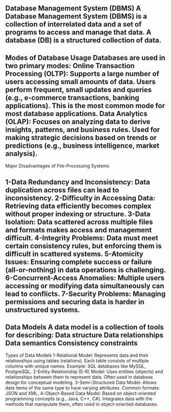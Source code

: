 Database Management System (DBMS)
A Database Management System (DBMS) is a collection of interrelated data and a set of programs to access and manage that data.
A database (DB) is a structured collection of data.
--------------------------------------------------------------------------------------------------------------------------------------------
Modes of Database Usage
Databases are used in two primary modes:
Online Transaction Processing (OLTP):
Supports a large number of users accessing small amounts of data.
Users perform frequent, small updates and queries (e.g., e-commerce transactions, banking applications).
This is the most common mode for most database applications.
Data Analytics (OLAP):
Focuses on analyzing data to derive insights, patterns, and business rules.
Used for making strategic decisions based on trends or predictions (e.g., business intelligence, market analysis).
------------------------------------------------------------------------------------------------------------------------------------------------------------
Major Disadvantages of File-Processing Systems

1-Data Redundancy and Inconsistency:
Data duplication across files can lead to inconsistency.
2-Difficulty in Accessing Data:
Retrieving data efficiently becomes complex without proper indexing or structure.
3-Data Isolation:
Data scattered across multiple files and formats makes access and management difficult.
4-Integrity Problems:
Data must meet certain consistency rules, but enforcing them is difficult in scattered systems.
5-Atomicity Issues:
Ensuring complete success or failure (all-or-nothing) in data operations is challenging.
6-Concurrent-Access Anomalies:
Multiple users accessing or modifying data simultaneously can lead to conflicts.
7-Security Problems:
Managing permissions and securing data is harder in unstructured systems.
--------------------------------------------------------------------------------------------------------------------------------------------
Data Models
A data model is a collection of tools for describing:
Data structure
Data relationships
Data semantics
Consistency constraints
------------------------------------------------------------------------------------------------------------------------------------
Types of Data Models
1-Relational Model:
Represents data and their relationships using tables (relations).
Each table consists of multiple columns with unique names.
Example: SQL databases like MySQL, PostgreSQL.
2-Entity-Relationship (E-R) Model:
Uses entities (objects) and relationships between them to represent data.
Often used in database design for conceptual modeling.
3-Semi-Structured Data Model:
Allows data items of the same type to have varying attributes.
Common formats: JSON and XML.
4-Object-Based Data Model:
Based on object-oriented programming concepts (e.g., Java, C++, C#).
Integrates data with the methods that manipulate them, often used in object-oriented databases.

